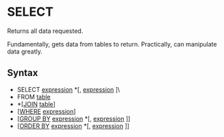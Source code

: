 # SELECT
Returns all data requested.

Fundamentally, gets data from tables to return.
Practically, can manipulate data greatly.


## Syntax
- SELECT [expression](/concepts/expression.md) \*\[, [expression](/concepts/expression.md) \]\
- FROM [table](/concepts/table.md)
- \*\[[JOIN](/other/join.md) [table](/concepts/table.md)\]
- \[[WHERE](/other/where.md) [expression](/concepts/expression.md)\]
- \[[GROUP BY](/other/group.md) [expression](/concepts/expression.md) \*\[, [expression](/concepts/expression.md) \]\]
- \[[ORDER BY](/other/order.md) [expression](/concepts/expression.md) \*\[, [expression](/concepts/expression.md) \]\]